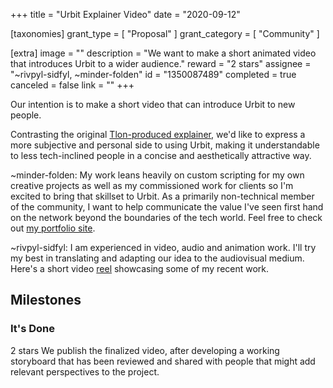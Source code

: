 +++
title = "Urbit Explainer Video"
date = "2020-09-12"

[taxonomies]
grant_type = [ "Proposal" ]
grant_category = [ "Community" ]

[extra]
image = ""
description = "We want to make a short animated video that introduces Urbit to a wider audience."
reward = "2 stars"
assignee = "~rivpyl-sidfyl, ~minder-folden"
id = "1350087489"
completed = true
canceled = false
link = ""
+++

Our intention is to make a short video that can introduce Urbit to new people.

Contrasting the original [Tlon-produced explainer](https://www.youtube.com/watch?v=M04AKTCDavc), we'd like to express a more subjective and personal side to using Urbit, making it understandable to less tech-inclined people in a concise and aesthetically attractive way.

~minder-folden: My work leans heavily on custom scripting for my own creative projects as well as my commissioned work for clients so I'm excited to bring that skillset to Urbit. As a primarily non-technical member of the community, I want to help communicate the value I've seen first hand on the network beyond the boundaries of the tech world. Feel free to check out [my portfolio site](https://www.jonathanpritchard.me/).

~rivpyl-sidfyl: I am experienced in video, audio and animation work.
I'll try my best in translating and adapting our idea to the audiovisual medium.
Here's a short video [reel](https://streamable.com/lpzh4s) showcasing some of my recent work.

## Milestones

### It's Done

2 stars
We publish the finalized video, after developing a working storyboard that has been reviewed and shared with people that might add relevant perspectives to the project.

